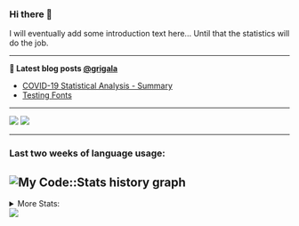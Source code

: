### Hi there 👋

I will eventually add some introduction text here... Until that the statistics will do the job. 

<!--
**grigala/grigala** is a ✨ _special_ ✨ repository because its `README.md` (this file) appears on your GitHub profile.

Here are some ideas to get you started:

- 🔭 I’m currently working on ...
- 🌱 I’m currently learning ...
- 👯 I’m looking to collaborate on ...
- 🤔 I’m looking for help with ...
- 💬 Ask me about ...
- 📫 How to reach me: ...
- 😄 Pronouns: ...
- ⚡ Fun fact: ...
-->

---

**📕 Latest blog posts [@grigala](https://grigala.github.io/blog/)**
<!-- BLOG-POST-LIST:START -->
- [COVID-19 Statistical Analysis - Summary](https://grigala.github.io/posts/2020/03/covid-19/)
- [Testing Fonts](https://grigala.github.io/posts/2019/12/testing-fonts/)
<!-- BLOG-POST-LIST:END -->

 ---
 
![](https://grigala-stats.vercel.app/api?username=grigala&count_private=true&show_icons=true&line_height=21&title_color=009930&icon_color=009930) ![](https://grigala-stats.vercel.app/api/top-langs/?username=grigala&layout=compact&title_color=009930)

<!-- images are not the same line
<p align = "center">
    <img src="https://github-readme-stats.vercel.app/api?username=grigala&count_private=true&show_icons=true&theme=dark&line_height=33" width="48%">
    <img src="https://github-readme-stats.vercel.app/api/top-langs/?username=grigala&layout=compact&theme=dark" width="48%">
</p> -->

---
### Last two weeks of language usage:

![My Code::Stats history graph](https://codestats-readme.wegfan.cn/history-graph/grigala)
---
<details>
<summary> More Stats: </summary>
  
<!--START_SECTION:waka-->
📊 **This Week I Spent My Time On** 

```text
⌚︎ Time Zone: Europe/Zurich

💬 Programming Languages: 
Java                     14 hrs 25 mins      ████████████░░░░░░░░░░░░░   49.36% 
TeX                      8 hrs 10 mins       ███████░░░░░░░░░░░░░░░░░░   27.97% 
Other                    2 hrs 53 mins       ██░░░░░░░░░░░░░░░░░░░░░░░   9.92% 
Properties               1 hr 10 mins        █░░░░░░░░░░░░░░░░░░░░░░░░   4.04% 
CSS                      58 mins             ░░░░░░░░░░░░░░░░░░░░░░░░░   3.35%

🔥 Editors: 
IntelliJ                 18 hrs 9 mins       ███████████████░░░░░░░░░░   62.15% 
CLion                    9 hrs 5 mins        ███████░░░░░░░░░░░░░░░░░░   31.12% 
VS Code                  1 hr 57 mins        █░░░░░░░░░░░░░░░░░░░░░░░░   6.71% 
Vim                      0 secs              ░░░░░░░░░░░░░░░░░░░░░░░░░   0.01%

💻 Operating System: 
Mac                      17 hrs 49 mins      ███████████████░░░░░░░░░░   61.05% 
Windows                  11 hrs 3 mins       █████████░░░░░░░░░░░░░░░░   37.88% 
Linux                    18 mins             ░░░░░░░░░░░░░░░░░░░░░░░░░   1.07%

```

**I Mostly Code in Java** 

```text
Java                     6 repos             ████░░░░░░░░░░░░░░░░░░░░░   18.75% 
C++                      3 repos             ██░░░░░░░░░░░░░░░░░░░░░░░   9.38% 
Scala                    3 repos             ██░░░░░░░░░░░░░░░░░░░░░░░   9.38% 
Dart                     3 repos             ██░░░░░░░░░░░░░░░░░░░░░░░   9.38% 
Python                   2 repos             █░░░░░░░░░░░░░░░░░░░░░░░░   6.25%

```



<!--END_SECTION:waka-->

![My Code::Stats history graph](https://codestats-readme.wegfan.cn/history-graph/grigala)
---
</details>

<img src="https://komarev.com/ghpvc/?username=grigala&color=009930"/>

<!-- an additional pinned repositiroes -->
<!-- ![ReadMe Card](https://grigala-stats.vercel.app/api/pin/?username=grigala&repo=3DMMDepthFitting&title_color=008800) -->
